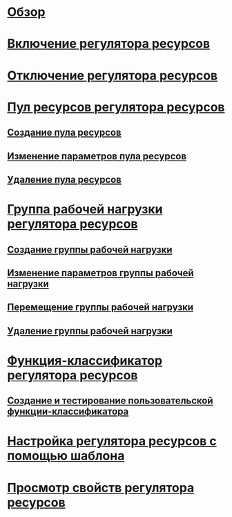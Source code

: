 # [Обзор](resource-governor.md)  
# [Включение регулятора ресурсов](enable-resource-governor.md)  
# [Отключение регулятора ресурсов](disable-resource-governor.md)  
# [Пул ресурсов регулятора ресурсов](resource-governor-resource-pool.md)  
## [Создание пула ресурсов](create-a-resource-pool.md)  
## [Изменение параметров пула ресурсов](change-resource-pool-settings.md)  
## [Удаление пула ресурсов](delete-a-resource-pool.md)  
# [Группа рабочей нагрузки регулятора ресурсов](resource-governor-workload-group.md)  
## [Создание группы рабочей нагрузки](create-a-workload-group.md)  
## [Изменение параметров группы рабочей нагрузки](change-workload-group-settings.md)  
## [Перемещение группы рабочей нагрузки](move-a-workload-group.md)  
## [Удаление группы рабочей нагрузки](delete-a-workload-group.md)  
# [Функция-классификатор регулятора ресурсов](resource-governor-classifier-function.md)  
## [Создание и тестирование пользовательской функции-классификатора](create-and-test-a-classifier-user-defined-function.md)  
# [Настройка регулятора ресурсов с помощью шаблона](configure-resource-governor-using-a-template.md)  
# [Просмотр свойств регулятора ресурсов](view-resource-governor-properties.md)  
